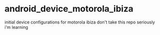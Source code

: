 # android_device_motorola_ibiza
initial device configurations for motorola ibiza
don't take this repo seriously i'm learning
